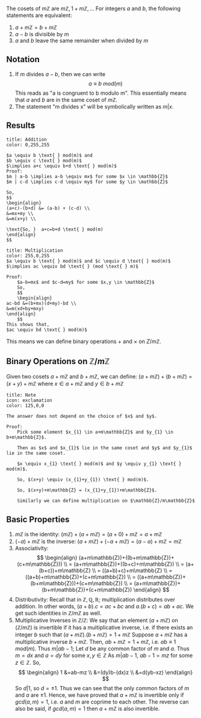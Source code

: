 The cosets of $m\mathbb{Z}$ are $m\mathbb{Z},1+m\mathbb{Z},\dots$
For integers $a$ and $b$, the following statements are equivalent:
1. $a+m\mathbb{Z}=b+m\mathbb{Z}$
2. $a-b$ is divisible by $m$
3. $a$ and $b$ leave the same remainder when divided by $m$

## Notation

1. If $m$ divides $a-b$, then we can write	$$
	a \equiv b \text{ } mod(m)
	$$This reads as "a is congruent to b modulo m". This essentially means that $a$ and $b$ are in the same coset of $m\mathbb{Z}$.
2. The statement "m divides x" will be symbolically written as $m|x$.

## Results

```ad-note
title: Addition
color: 0,255,255

$a \equiv b \text{ } mod(m)$ and
$b \equiv c \text{ } mod(m)$
$\implies a+c \equiv b+d \text{ } mod(m)$
Proof:
$m | a-b \implies a-b \equiv mx$ for some $x \in \mathbb{Z}$
$m | c-d \implies c-d \equiv my$ for some $y \in \mathbb{Z}$

So,
$$
\begin{align}
(a+c)-(b+d) &= (a-b) + (c-d) \\
&=mx+my \\
&=m(x+y) \\

\text{So, }  a+c=b+d \text{ } mod(m)
\end{align}
$$
```

```ad-note
title: Multiplication
color: 255,0,255
$a \equiv b \text{ } mod(m)$ and $c \equiv d \text{ } mod(m)$
$\implies ac \equiv bd \text{ } (mod \text{ } m)$

Proof:
	$a-b=mx$ and $c-d=my$ for some $x,y \in \mathbb{Z}$
	So,
	$$
	\begin{align}
ac-bd &=(b+mx)(d+my)-bd \\
&=m(xd+by+mxy)
\end{align}
	$$
This shows that,
$ac \equiv bd \text{ } mod(m)$
```

This means we can define binary operations $+$ and $\times$ on $Z/m\mathbb{Z}$.

## Binary Operations on $\mathbb{Z}/m\mathbb{Z}$

Given two cosets $a+m\mathbb{Z}$ and $b+m\mathbb{Z}$, we can define:
$(a+m\mathbb{Z})+(b+m\mathbb{Z})=(x+y)+m\mathbb{Z}$ where $x \in a +m\mathbb{Z} \text{ and } y \in b +m\mathbb{Z}$

```ad-note
title: Note
icon: exclamation
color: 125,0,0

The answer does not depend on the choice of $x$ and $y$.

Proof:
	Pick some element $x_{1} \in a+m\mathbb{Z}$ and $y_{1} \in b+m\mathbb{Z}$.
	
	Then as $x$ and $x_{1}$ lie in the same coset and $y$ and $y_{1}$ lie in the same coset.
	
	$x \equiv x_{1} \text{ } mod(m)$ and $y \equiv y_{1} \text{ } mod(m)$.
	
	So, $(x+y) \equiv (x_{1}+y_{1}) \text{ } mod(m)$.
	
	So, $(x+y)+m\mathbb{Z} = (x_{1}+y_{1})+m\mathbb{Z}$.
	
	Similarly we can define multiplication on $\mathbb{Z}/m\mathbb{Z}$
```

## Basic Properties

1. $m\mathbb{Z}$ is the identity:
		$(m\mathbb{Z})+(a+m\mathbb{Z})=(a+0)+m\mathbb{Z}=a+m\mathbb{Z}$
2. $(-a) +m\mathbb{Z}$ is the inverse:
		$(a+m\mathbb{Z})+(-a+m\mathbb{Z})=(a-a)+m\mathbb{Z}=m\mathbb{Z}$
3. Associativity:	$$
		\begin{align}
(a+m\mathbb{Z})+((b+m\mathbb{Z})+(c+m\mathbb{Z})) \\
= (a+m\mathbb{Z})+((b+c)+m\mathbb{Z}) \\
= (a+(b+c))+m\mathbb{Z} \\
= ((a+b)+c)+m\mathbb{Z} \\
= ((a+b)+m\mathbb{Z})+(c+m\mathbb{Z}) \\
= ((a+m\mathbb{Z})+(b+m\mathbb{Z}))+(c+m\mathbb{Z}) \\
= (a+m\mathbb{Z})+(b+m\mathbb{Z})+(c+m\mathbb{Z})
\end{align}
		$$
4. Distributivity:
	Recall that in $\mathbb{Z},\mathbb{Q},\mathbb{R}$; multiplication distributes over addition. In other words, $(a+b).c=ac+bc$ and $a.(b+c)=ab+ac$. We get such identities in $\mathbb{Z}/m\mathbb{Z}$ as well.
5. Multiplicative Inverses in $\mathbb{Z}/\mathbb{Z}$:
	We say that  an element $(a+m\mathbb{Z})$ on $(\mathbb{Z}/m\mathbb{Z})$ is invertible if it has a multiplicative inverse, i.e. if there exists an integer $b$ such that $(a+m\mathbb{Z}).(b+m\mathbb{Z})=1+m\mathbb{Z}$
	Suppose $a+m\mathbb{Z}$ has a multiplicative inverse $b+m\mathbb{Z}$. Then, $ab+m\mathbb{Z} =1 + m\mathbb{Z}$, i.e. $ab \equiv 1 \text{ } mod(m)$.
	Thus $m|ab-1$; Let $d$ be any common factor of $m$ and $a$. 
	Thus $m=dx$ and $a=dy$ for some $x,y \in \mathbb{Z}$
	As $m|ab-1$, $ab-1=mz$ for some $z \in \mathbb{Z}$.
	So, $$
	\begin{align}
1 &=ab-mz \\
&=(dy)b-(dx)z \\
&=d(yb-xz)
\end{align}
	$$
	So $d|1$, so $d=\pm1$. Thus we can see that the only common factors of $m$ and $a$ are $\pm1$.
	Hence, we have proved that $a+m\mathbb{Z}$ is invertible only if $gcd(a,m)=1$, i.e. $a$ and $m$ are coprime to each other.
	The reverse can also be said, if $gcd(a,m)=1$ then $a+m\mathbb{Z}$ is also invertible.
	

